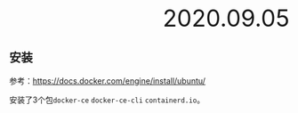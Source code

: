 <div style="text-align:right; font-size:3em;">2020.09.05</div>

## 安装

参考：https://docs.docker.com/engine/install/ubuntu/

安装了3个包`docker-ce` `docker-ce-cli` `containerd.io`。

